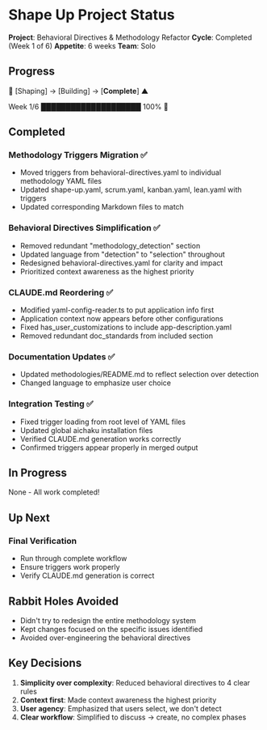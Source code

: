 # Shape Up Project Status

**Project**: Behavioral Directives & Methodology Refactor **Cycle**: Completed (Week 1 of 6) **Appetite**: 6 weeks
**Team**: Solo

## Progress

🍃 [Shaping] → [Building] → [**Complete**] ▲

Week 1/6 ████████████████████ 100% 🍃

## Completed

### Methodology Triggers Migration ✅

- Moved triggers from behavioral-directives.yaml to individual methodology YAML files
- Updated shape-up.yaml, scrum.yaml, kanban.yaml, lean.yaml with triggers
- Updated corresponding Markdown files to match

### Behavioral Directives Simplification ✅

- Removed redundant "methodology_detection" section
- Updated language from "detection" to "selection" throughout
- Redesigned behavioral-directives.yaml for clarity and impact
- Prioritized context awareness as the highest priority

### CLAUDE.md Reordering ✅

- Modified yaml-config-reader.ts to put application info first
- Application context now appears before other configurations
- Fixed has_user_customizations to include app-description.yaml
- Removed redundant doc_standards from included section

### Documentation Updates ✅

- Updated methodologies/README.md to reflect selection over detection
- Changed language to emphasize user choice

### Integration Testing ✅

- Fixed trigger loading from root level of YAML files
- Updated global aichaku installation files
- Verified CLAUDE.md generation works correctly
- Confirmed triggers appear properly in merged output

## In Progress

None - All work completed!

## Up Next

### Final Verification

- Run through complete workflow
- Ensure triggers work properly
- Verify CLAUDE.md generation is correct

## Rabbit Holes Avoided

- Didn't try to redesign the entire methodology system
- Kept changes focused on the specific issues identified
- Avoided over-engineering the behavioral directives

## Key Decisions

1. **Simplicity over complexity**: Reduced behavioral directives to 4 clear rules
2. **Context first**: Made context awareness the highest priority
3. **User agency**: Emphasized that users select, we don't detect
4. **Clear workflow**: Simplified to discuss → create, no complex phases
